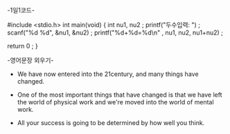    -1일1코드-

#include <stdio.h>
int main(void)
 {
    int nu1, nu2 ;
    printf("두수입력:  ") ;
    scanf("%d %d", &nu1, &nu2) ;
    printf("%d+%d=%d\n" , nu1, nu2, nu1+nu2) ;
    
return 0 ;
 }




   -영어문장 외우기- <Tracy>

* We have now entered into the 21century, and many things have changed.

* One of the most important things that have changed is that we have left
   the world of physical work and we're moved into the world of mental work.

* All your success is going to be determined by how well you think.



